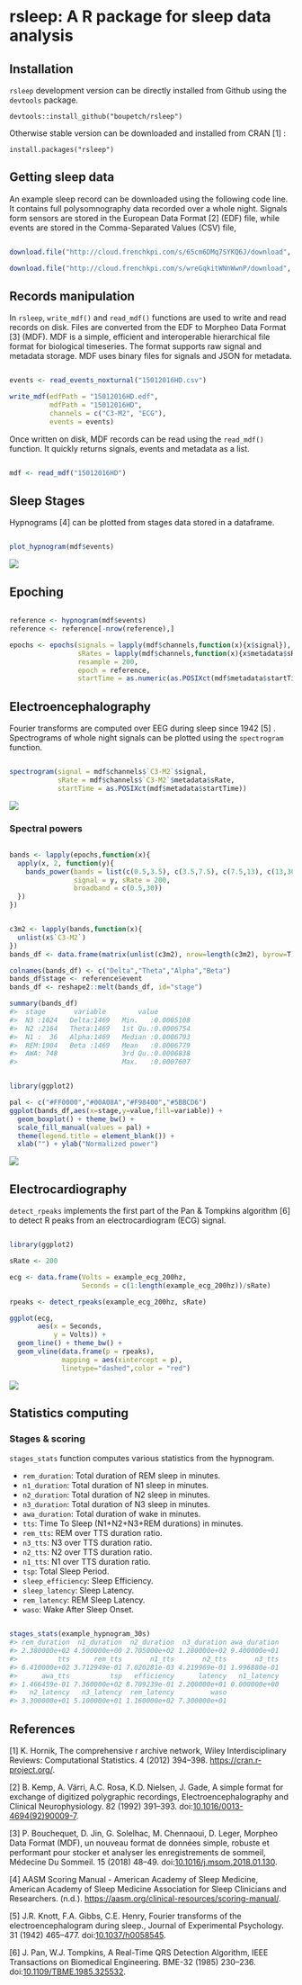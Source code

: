rsleep: A R package for sleep data analysis
================

<!-- README.md is generated from README.Rmd. Please edit that file -->

## Installation

`rsleep` development version can be directly installed from Github using
the `devtools` package.

    devtools::install_github("boupetch/rsleep")

Otherwise stable version can be downloaded and installed from CRAN \[1\]
:

    install.packages("rsleep")

## Getting sleep data

An example sleep record can be downloaded using the following code line.
It contains full polysomnography data recorded over a whole night.
Signals form sensors are stored in the European Data Format \[2\] (EDF)
file, while events are stored in the Comma-Separated Values (CSV) file,

``` r

download.file("http://cloud.frenchkpi.com/s/65cm6DMq7SYKQ6J/download", "15012016HD.edf")

download.file("http://cloud.frenchkpi.com/s/wreGqkitWNnWwnP/download", "15012016HD.csv")
```

## Records manipulation

In `rsleep`, `write_mdf()` and `read_mdf()` functions are used to write
and read records on disk. Files are converted from the EDF to Morpheo
Data Format \[3\] (MDF). MDF is a simple, efficient and interoperable
hierarchical file format for biological timeseries. The format supports
raw signal and metadata storage. MDF uses binary files for signals and
JSON for metadata.

``` r

events <- read_events_noxturnal("15012016HD.csv")

write_mdf(edfPath = "15012016HD.edf",
          mdfPath = "15012016HD",
          channels = c("C3-M2", "ECG"),
          events = events)
```

Once written on disk, MDF records can be read using the `read_mdf()`
function. It quickly returns signals, events and metadata as a list.

``` r

mdf <- read_mdf("15012016HD")
```

## Sleep Stages

Hypnograms \[4\] can be plotted from stages data stored in a dataframe.

``` r

plot_hypnogram(mdf$events)
```

![](man/figures/README-plot_hypnogram-1.png)<!-- -->

## Epoching

``` r

reference <- hypnogram(mdf$events)
reference <- reference[-nrow(reference),]

epochs <- epochs(signals = lapply(mdf$channels,function(x){x$signal}),
                 sRates = lapply(mdf$channels,function(x){x$metadata$sRate}),
                 resample = 200,
                 epoch = reference,
                 startTime = as.numeric(as.POSIXct(mdf$metadata$startTime)))
```

## Electroencephalography

Fourier transforms are computed over EEG during sleep since 1942 \[5\] .
Spectrograms of whole night signals can be plotted using the
`spectrogram` function.

``` r

spectrogram(signal = mdf$channels$`C3-M2`$signal,
            sRate = mdf$channels$`C3-M2`$metadata$sRate,
            startTime = as.POSIXct(mdf$metadata$startTime))
```

![](man/figures/README-spectrogram-1.png)<!-- -->

### Spectral powers

``` r

bands <- lapply(epochs,function(x){
  apply(x, 2, function(y){
    bands_power(bands = list(c(0.5,3.5), c(3.5,7.5), c(7.5,13), c(13,30)),
                signal = y, sRate = 200,
                broadband = c(0.5,30))
  })
})
```

``` r

c3m2 <- lapply(bands,function(x){
  unlist(x$`C3-M2`)
})
bands_df <- data.frame(matrix(unlist(c3m2), nrow=length(c3m2), byrow=T))

colnames(bands_df) <- c("Delta","Theta","Alpha","Beta")
bands_df$stage <- reference$event
bands_df <- reshape2::melt(bands_df, id="stage")

summary(bands_df)
#>  stage       variable        value          
#>  N3 :1024   Delta:1469   Min.   :0.0005108  
#>  N2 :2164   Theta:1469   1st Qu.:0.0006754  
#>  N1 :  36   Alpha:1469   Median :0.0006793  
#>  REM:1904   Beta :1469   Mean   :0.0006779  
#>  AWA: 748                3rd Qu.:0.0006838  
#>                          Max.   :0.0007607
```

``` r

library(ggplot2)

pal <- c("#FF0000","#00A08A","#F98400","#5BBCD6")
ggplot(bands_df,aes(x=stage,y=value,fill=variable)) + 
  geom_boxplot() + theme_bw() +
  scale_fill_manual(values = pal) +
  theme(legend.title = element_blank()) +
  xlab("") + ylab("Normalized power") 
```

![](man/figures/README-bands_plot-1.png)<!-- -->

## Electrocardiography

`detect_rpeaks` implements the first part of the Pan & Tompkins
algorithm \[6\] to detect R peaks from an electrocardiogram (ECG)
signal.

``` r

library(ggplot2)

sRate <- 200

ecg <- data.frame(Volts = example_ecg_200hz,
                  Seconds = c(1:length(example_ecg_200hz))/sRate)

rpeaks <- detect_rpeaks(example_ecg_200hz, sRate)

ggplot(ecg,
       aes(x = Seconds,
           y = Volts)) +
  geom_line() + theme_bw() +
  geom_vline(data.frame(p = rpeaks),
             mapping = aes(xintercept = p),
             linetype="dashed",color = "red")
```

![](man/figures/README-detect_rpeaks-1.png)<!-- -->

## Statistics computing

### Stages & scoring

`stages_stats` function computes various statistics from the hypnogram.

  - `rem_duration`: Total duration of REM sleep in minutes.
  - `n1_duration`: Total duration of N1 sleep in minutes.
  - `n2_duration`: Total duration of N2 sleep in minutes.
  - `n3_duration`: Total duration of N3 sleep in minutes.
  - `awa_duration`: Total duration of wake in minutes.
  - `tts`: Time To Sleep (N1+N2+N3+REM durations) in minutes.
  - `rem_tts`: REM over TTS duration ratio.
  - `n3_tts`: N3 over TTS duration ratio.
  - `n2_tts`: N2 over TTS duration ratio.
  - `n1_tts`: N1 over TTS duration ratio.
  - `tsp`: Total Sleep Period.
  - `sleep_efficiency`: Sleep Efficiency.
  - `sleep_latency`: Sleep Latency.
  - `rem_latency`: REM Sleep Latency.
  - `waso`: Wake After Sleep Onset.

<!-- end list -->

``` r

stages_stats(example_hypnogram_30s)
#> rem_duration  n1_duration  n2_duration  n3_duration awa_duration 
#> 2.380000e+02 4.500000e+00 2.705000e+02 1.280000e+02 9.400000e+01 
#>          tts      rem_tts       n1_tts       n2_tts       n3_tts 
#> 6.410000e+02 3.712949e-01 7.020281e-03 4.219969e-01 1.996880e-01 
#>      awa_tts          tsp   efficiency      latency   n1_latency 
#> 1.466459e-01 7.360000e+02 8.709239e-01 2.200000e+01 0.000000e+00 
#>   n2_latency   n3_latency  rem_latency         waso 
#> 3.300000e+01 5.100000e+01 1.160000e+02 7.300000e+01
```

## References

<div id="refs" class="references">

<div id="ref-hornik2012comprehensive">

\[1\] K. Hornik, The comprehensive r archive network, Wiley
Interdisciplinary Reviews: Computational Statistics. 4 (2012) 394–398.
<https://cran.r-project.org/>.

</div>

<div id="ref-kempSimpleFormatExchange1992">

\[2\] B. Kemp, A. Värri, A.C. Rosa, K.D. Nielsen, J. Gade, A simple
format for exchange of digitized polygraphic recordings,
Electroencephalography and Clinical Neurophysiology. 82 (1992) 391–393.
doi:[10.1016/0013-4694(92)90009-7](https://doi.org/10.1016/0013-4694\(92\)90009-7).

</div>

<div id="ref-bouchequetMorpheoDataFormat2018a">

\[3\] P. Bouchequet, D. Jin, G. Solelhac, M. Chennaoui, D. Leger,
Morpheo Data Format (MDF), un nouveau format de données simple, robuste
et performant pour stocker et analyser les enregistrements de sommeil,
Médecine Du Sommeil. 15 (2018) 48–49.
doi:[10.1016/j.msom.2018.01.130](https://doi.org/10.1016/j.msom.2018.01.130).

</div>

<div id="ref-AASMScoringManual">

\[4\] AASM Scoring Manual - American Academy of Sleep Medicine, American
Academy of Sleep Medicine Association for Sleep Clinicians and
Researchers. (n.d.).
<https://aasm.org/clinical-resources/scoring-manual/>.

</div>

<div id="ref-knottFourierTransformsElectroencephalogram1942">

\[5\] J.R. Knott, F.A. Gibbs, C.E. Henry, Fourier transforms of the
electroencephalogram during sleep., Journal of Experimental Psychology.
31 (1942) 465–477.
doi:[10.1037/h0058545](https://doi.org/10.1037/h0058545).

</div>

<div id="ref-panRealTimeQRSDetection1985">

\[6\] J. Pan, W.J. Tompkins, A Real-Time QRS Detection Algorithm, IEEE
Transactions on Biomedical Engineering. BME-32 (1985) 230–236.
doi:[10.1109/TBME.1985.325532](https://doi.org/10.1109/TBME.1985.325532).

</div>

</div>
